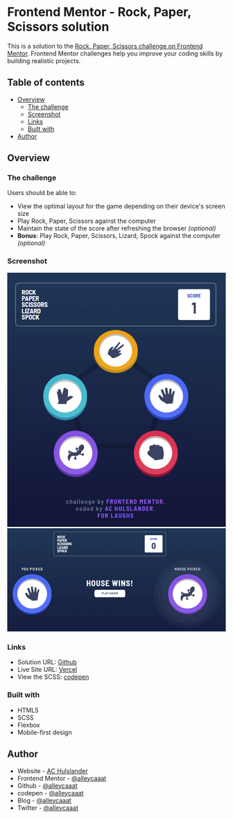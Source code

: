 # Frontend Mentor - Rock, Paper, Scissors solution

This is a solution to the [Rock, Paper, Scissors challenge on Frontend Mentor](https://www.frontendmentor.io/challenges/rock-paper-scissors-game-pTgwgvgH). Frontend Mentor challenges help you improve your coding skills by building realistic projects.

## Table of contents

- [Overview](#overview)
  - [The challenge](#the-challenge)
  - [Screenshot](#screenshot)
  - [Links](#links)
  - [Built with](#built-with)
- [Author](#author)


## Overview

### The challenge

Users should be able to:

- View the optimal layout for the game depending on their device's screen size
- Play Rock, Paper, Scissors against the computer
- Maintain the state of the score after refreshing the browser _(optional)_
- **Bonus**: Play Rock, Paper, Scissors, Lizard, Spock against the computer _(optional)_

### Screenshot

![screenshot](./images/r-p-s-l-s-ss.png)
![game play screenshot](./images/r-p-s-l-s-ss2.png)

### Links

- Solution URL: [Github](https://github.com/alleycaaat/frontend-mentor/tree/main/r-p-s-l-s)
- Live Site URL: [Vercel](https://achulslander-r-p-s-l-s.vercel.app/)
- View the SCSS: [codepen](https://codepen.io/alleycaaat/pen/ExdXbzv)

### Built with

- HTML5
- SCSS
- Flexbox
- Mobile-first design

## Author

- Website - [AC Hulslander](https://www.achulslander.com/)
- Frontend Mentor - [@alleycaaat](https://www.frontendmentor.io/profile/alleycaaat)
- Github - [@alleycaaat](https://github.com/alleycaaat/)
- codepen - [@alleycaaat](https://codepen.io/alleycaaat)
- Blog - [@alleycaaat](https://blog-achulslander.com/)
- Twitter - [@alleycaaat](https://www.twitter.com/alleycaaat)
